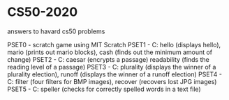 # CS50-2020
answers to havard cs50 problems

PSET0 - scratch game using MIT Scratch
PSET1 - C: hello (displays hello), mario (prints out mario blocks), cash (finds out the minimum amount of change)
PSET2 - C: caesar (encrypts a passage) readability (finds the reading level of a passage)
PSET3 - C: plurality (displays the winner of a plurality election), runoff (displays the winner of a runoff election)
PSET4 - C: filter (four filters for BMP images), recover (recovers lost JPG images)
PSET5 - C: speller (checks for correctly spelled words in a text file)
